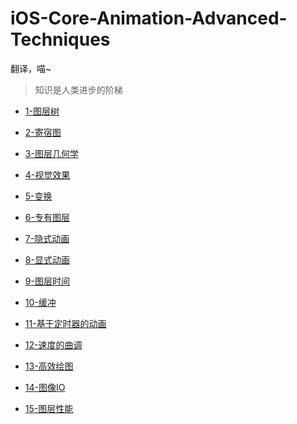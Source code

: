 iOS-Core-Animation-Advanced-Techniques
======================================

翻译，喵~

>知识是人类进步的阶梯

* [1-图层树](https://github.com/AttackOnDobby/iOS-Core-Animation-Advanced-Techniques/blob/master/1-图层树/图层树.md)

* [2-寄宿图](https://github.com/AttackOnDobby/iOS-Core-Animation-Advanced-Techniques/blob/master/2-寄宿图/寄宿图.md)

* [3-图层几何学](https://github.com/AttackOnDobby/iOS-Core-Animation-Advanced-Techniques/blob/master/3-图层几何学/图层几何学.md)

* [4-视觉效果](https://github.com/AttackOnDobby/iOS-Core-Animation-Advanced-Techniques/blob/master/4-视觉效果/4-视觉效果.md)

* [5-变换](https://github.com/AttackOnDobby/iOS-Core-Animation-Advanced-Techniques/blob/master/5-变换/变换.md)

* [6-专有图层](https://github.com/AttackOnDobby/iOS-Core-Animation-Advanced-Techniques/blob/master/6-专有图层/6-专有图层.md)

* [7-隐式动画](https://github.com/AttackOnDobby/iOS-Core-Animation-Advanced-Techniques/blob/master/7-隐式动画/隐式动画.md)

* [8-显式动画](https://github.com/AttackOnDobby/iOS-Core-Animation-Advanced-Techniques/blob/master/8-显式动画/显式动画.md)

* [9-图层时间](https://github.com/AttackOnDobby/iOS-Core-Animation-Advanced-Techniques/blob/master/9-图层时间/图层时间.md)

* [10-缓冲](https://github.com/AttackOnDobby/iOS-Core-Animation-Advanced-Techniques/blob/master/10-缓冲/缓冲.md)

* [11-基于定时器的动画](https://github.com/AttackOnDobby/iOS-Core-Animation-Advanced-Techniques/blob/master/11-基于定时器的动画/基于定时器的动画.md)

* [12-速度的曲调](https://github.com/AttackOnDobby/iOS-Core-Animation-Advanced-Techniques/blob/master/12-速度的曲调/速度的曲调.md)

* [13-高效绘图](https://github.com/AttackOnDobby/iOS-Core-Animation-Advanced-Techniques/blob/master/13-高效绘图/13-高效绘图.md)

* [14-图像IO]()

* [15-图层性能]()





